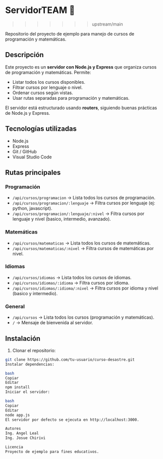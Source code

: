 # ServidorTEAM 🚀
>>>>>>> upstream/main

Repositorio del proyecto de ejemplo para manejo de cursos de programación y matemáticas.

## Descripción

Este proyecto es un **servidor con Node.js y Express** que organiza cursos de programación y matemáticas. Permite:

- Listar todos los cursos disponibles.
- Filtrar cursos por lenguaje o nivel.
- Ordenar cursos según vistas.
- Usar rutas separadas para programación y matemáticas.

El servidor está estructurado usando **routers**, siguiendo buenas prácticas de Node.js y Express.

## Tecnologías utilizadas

- Node.js
- Express
- Git / GitHub
- Visual Studio Code

## Rutas principales

### Programación
- `/api/cursos/programacion` → Lista todos los cursos de programación.
- `/api/cursos/programacion/:lenguaje` → Filtra cursos por lenguaje (ej: python, javascript).
- `/api/cursos/programacion/:lenguaje/:nivel` → Filtra cursos por lenguaje y nivel (basico, intermedio, avanzado).

### Matemáticas
- `/api/cursos/matematicas` → Lista todos los cursos de matemáticas.
- `/api/cursos/matematicas/:nivel` → Filtra cursos de matemáticas por nivel.

### Idiomas
- `/api/cursos/idiomas` → Lista todos los cursos de idiomas.
- `/api/cursos/idiomas/:idioma` → Filtra cursos por idioma.
- `/api/cursos/idiomas/:idioma/:nivel` → Filtra cursos por idioma y nivel (basico y intermedio).

### General
- `/api/cursos` → Lista todos los cursos (programación y matemáticas).
- `/` → Mensaje de bienvenida al servidor.

## Instalación

1. Clonar el repositorio:

```bash
git clone https://github.com/tu-usuario/curso-desastre.git
Instalar dependencias:

bash
Copiar
Editar
npm install
Iniciar el servidor:

bash
Copiar
Editar
node app.js
El servidor por defecto se ejecuta en http://localhost:3000.

Autores
Ing. Angel Leal
Ing. Josue Chirivi

Licencia
Proyecto de ejemplo para fines educativos.
